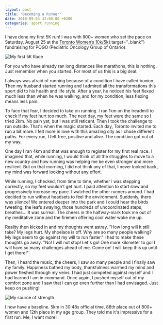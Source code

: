 ```yaml
---
layout: post
title: "Becoming a Runner"
date: 2018-09-04 12:00:00 +0200
categories: sport running
---
```


I have done my first 5K run! I was with 800+ women who set the pace on Saturday, August 25 at the [Toronto Women’s 10k/5k][toronto-women-run]{:target="_blank"} fundraising for POGO (Pediatric Oncology Group of Ontario).

<img src="/images/posts/IMG_1674.JPG" alt="My first 5K Race">

For you who have already ran long distances like marathons, this is nothing. Just remember when you started. For most of us this is a big deal.

I always was afraid of running because of a condition I have called bunion. Then my husband started running and I admired all the transformations this sport did to his health and life style. After a year, he noticed his feet flexed much less than when he was walking, and for my condition, less flexing means less pain.

To face that fear, I decided to take on running. I ran 1km on the treadmill to check if my feet hurt too much. The next day, my feet were the same so I tried 2km. No pain yet, but I was still reticent. Then I took the challenge to run outside. That's when the magic started. Each day, Toronto invited me to run a bit more. I felt more in love with this amazing city as I chose different paths. For every run, I felt free, positive and alive. The condition got out of my way.

One day I ran 4km and that was enough to register for my first real race. I imagined that, while running, I would think of all the struggles to move to a new country and how running was helping me be even stronger and more resilient. But on that morning, I did not think any of that, I never looked back, my mind was forward looking without any effort.

While running, I checked, from time to time, whether I was stepping correctly, so my feet wouldn't get hurt. I paid attention to start slow and progressively increase my pace. I watched the other runners around. I had decided to run without headsets to feel the environment. Suddenly, there was silence! We entered deeper into the park and I could hear the birds tweeting, the leafs swaying, those hundreds of uncoordinated steps, breathes... It was surreal. The cheers in the halfway-mark took me out of my meditative zone and the firemen offering cool water woke me up.

Reality then kicked in and my thoughts went astray. "How long will it still take? My legs hurt. My shoelace is off. Why are so many people walking? My legs seem to go against my will to run faster." I had to make these thoughts go away. "No! I will not stop! Let's go! One more kilometer to go! I will have so many challenges ahead of me. Come on! I will keep this up until I get there!"

Then, I heard the music, the cheers, I saw so many people and I finally saw my family. Happiness bathed my body, thankfulness warmed my mind and power fleshed through my veins. I had just competed against myself and I had learned I am in command. Once again, I pushed myself out of my comfort zone and I saw that I can go even further than I had envisaged. Just keep on pushing!

<img src="/images/posts/IMG_1663.JPG" alt="My source of strength">

I now have a baseline. 5km in 30:48s official time, 88th place out of 800+ women and 12th place in my age group. They told me it's impressive for a first run. Me, I want more!

[toronto-women-run]: http://towomensruns.com/events/10k-5k/
